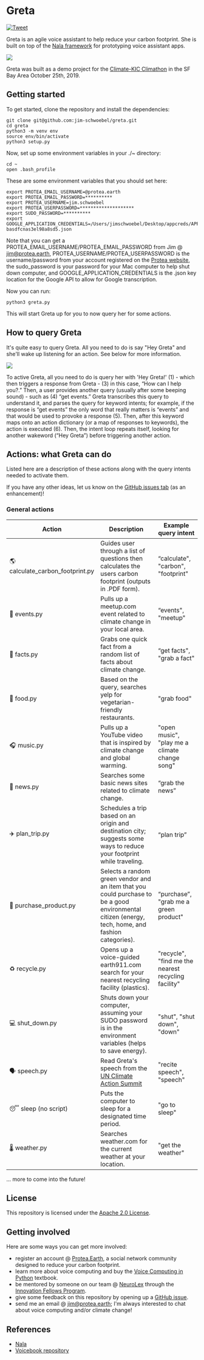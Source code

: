 # Greta
[![Tweet](https://img.shields.io/twitter/url/http/shields.io.svg?style=social)](https://twitter.com/intent/tweet?text=Are%20you%20a%20climate%20enthusiast%20looking%20to%20learn%20how%20to%20be%20a%20better%20climate%20citizen?%20Check%20out%20Greta,%20a%20climate-based%20voice%20assistant%20@%20https://github.com/jim-schwoebel/greta.&hashtags=protea,greta,voice,assistant)

Greta is an agile voice assistant to help reduce your carbon footprint. She is built on top of the [Nala framework](https://github.com/jim-schwoebel/nala) for prototyping voice assistant apps. 

![](https://media.giphy.com/media/ZbH9DaFU2dZ4F6M4OI/giphy.gif)

Greta was built as a demo project for the [Climate-KIC Climathon](https://climathon.climate-kic.org/en/san-francisco-the-event-page-2019) in the SF Bay Area October 25th, 2019.

## Getting started

To get started, clone the repository and install the dependencies:

```
git clone git@github.com:jim-schwoebel/greta.git
cd greta 
python3 -m venv env
source env/bin/activate
python3 setup.py 
```

Now, set up some environment variables in your ./~ directory:

```
cd ~
open .bash_profile
```

These are some environment variables that you should set here: 

```
export PROTEA_EMAIL_USERNAME=@protea.earth 
export PROTEA_EMAIL_PASSWORD=**********
export PROTEA_USERNAME=jim.schwoebel
export PROTEA_USERPASSWORD=********************
export SUDO_PASSWORD=**********
export GOOGLE_APPLICATION_CREDENTIALS=/Users/jimschwoebel/Desktop/appcreds/APPNAME-basdfcnas3el98a8sd5.json
```

Note that you can get a PROTEA_EMAIL_USERNAME/PROTEA_EMAIL_PASSWORD from Jim @ jim@protea.earth, PROTEA_USERNAME/PROTEA_USERPASSWORD is the username/password from your account registered on the [Protea website](http://protea.earth), the sudo_password is your password for your Mac computer to help shut down computer, and GOOGLE_APPLICATION_CREDENTIALS is the .json key location for the Google API to allow for Google transcription.

Now you can run:

```
python3 greta.py
```

This will start Greta up for you to now query her for some actions.

## How to query Greta

It's quite easy to query Greta. All you need to do is say "Hey Greta" and she'll wake up listening for an action. See below for more information.

![](https://github.com/jim-schwoebel/greta/blob/master/data/other/Gif-2019-56-06-18-56-43.gif)

To active Greta, all you need to do is query her with 'Hey Greta!' (1) - which then triggers a response from Greta - (3) in this case, “How can I help you?.” Then, a user provides another query (usually after some beeping sound) - such as (4) “get events.” Greta transcribes this query to understand it, and parses the query for keyword intents; for example, if the response is “get events” the only word that really matters is “events” and that would be used to provoke a response (5). Then, after this keyword maps onto an action dictionary (or a map of responses to keywords), the action is executed (6). Then, the intent loop repeats itself, looking for another wakeword (“Hey Greta”) before triggering another action.

## Actions: what Greta can do

Listed here are a description of these actions along with the query intents needed to activate them. 

If you have any other ideas, let us know on the [GitHub issues tab](https://github.com/jim-schwoebel/nala/issues) (as an enhancement)! 

### General actions 

| Action  | Description | Example query intent | 
| ------------- | ------------- | ------------- |
|🌎 calculate_carbon_footprint.py | Guides user through a list of questions then calculates the users carbon footprint (outputs in .PDF form). | “calculate", "carbon", "footprint" | 
|📅 events.py | Pulls up a meetup.com event related to climate change in your local area. | “events", "meetup" | 
|📠 facts.py | Grabs one quick fact from a random list of facts about climate change. | “get facts", "grab a fact" | 
|🥗 food.py | Based on the query, searches yelp for vegetarian-friendly restaurants. |"grab food"| 
|🎧 music.py | Pulls up a YouTube video that is inspired by climate change and global warming. | "open music", "play me a climate change song"| 
|📰 news.py | Searches some basic news sites related to climate change. | “grab the news” | 
|✈️ plan_trip.py | Schedules a trip based on an origin and destination city; suggests some ways to reduce your footprint while traveling. | “plan trip” | 
|💸 purchase_product.py | Selects a random green vendor and an item that you could purchase to be a good environmental citizen (energy, tech, home, and fashion categories). | “purchase”, "grab me a green product" |
|♻️ recycle.py | Opens up a voice-guided earth911.com  search for your nearest recycling facility (plastics). | "recycle", "find me the nearest recycling facility" | 
|💻 shut_down.py | Shuts down your computer, assuming your SUDO password is in the environment variables (helps to save energy). | "shut", "shut down", "down" | 
|🗣️ speech.py | Read Greta's speech from the [UN Climate Action Summit](https://www.npr.org/2019/09/23/763452863/transcript-greta-thunbergs-speech-at-the-u-n-climate-action-summit) | "recite speech", "speech" | 
|😴 sleep (no script) |  Puts the computer to sleep for a designated time period. | "go to sleep"|
|🌡️ weather.py | Searches weather.com for the current weather at your location. | "get the weather"|

... more to come into the future! 

## License
This repository is licensed under the [Apache 2.0 License](https://www.apache.org/licenses/LICENSE-2.0). 

## Getting involved
Here are some ways you can get more involved:

* register an account @ [Protea.Earth](http://protea.earth), a social network community designed to reduce your carbon footprint.
* learn more about voice computing and buy the [Voice Computing in Python](https://github.com/jim-schwoebel/voicebook) textbook.
* be mentored by someone on our team @ [NeuroLex](https://neurolex.ai) through the [Innovation Fellows Program](http://neurolex.ai/research).
* give some feedback on this repository by opening up a [GitHub issue](https://github.com/jim-schwoebel/greta/issues).
* send me an email @ jim@protea.earth; I'm always interested to chat about voice computing and/or climate change!

## References

* [Nala](https://github.com/jim-schwoebel/nala)
* [Voicebook repository](https://github.com/jim-schwoebel/voicebook)

